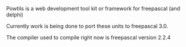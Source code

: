 Powtils is a web development tool kit or framework for freepascal (and delphi)

Currently work is being done to port these units to freepascal 3.0.  

The compiler used to compile right now is freepascal version 2.2.4

